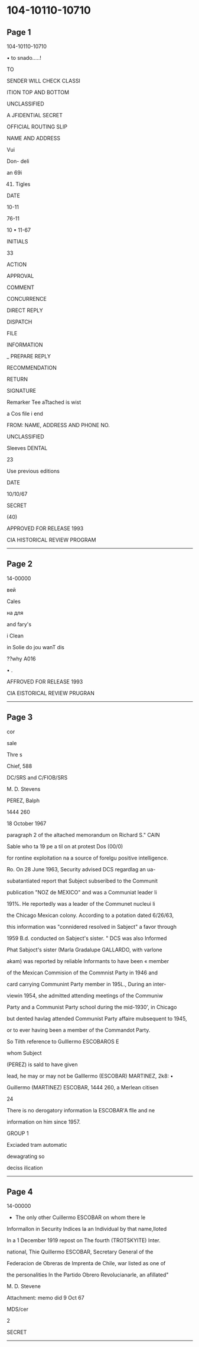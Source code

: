 # 104-10110-10710

## Page 1

104-10110-10710

• to snado.....!

TO

SENDER WILL CHECK CLASSI

ITION TOP AND BOTTOM

UNCLASSIFIED

A JFIDENTIAL SECRET

OFFICIAL ROUTING SLIP

NAME AND ADDRESS

Vui

Don- deli

an 69i

41. Tigles

DATE

10-11

76-11

10 • 11-67

INITIALS

33

ACTION

APPROVAL

COMMENT

CONCURRENCE

DIRECT REPLY

DISPATCH

FILE

INFORMATION

_ PREPARE REPLY

RECOMMENDATION

RETURN

SIGNATURE

Remarker Tee aTtached is wist

a Cos file i end

FROM: NAME, ADDRESS AND PHONE NO.

UNCLASSIFIED

Sleeves DENTAL

23

Use previous editions

DATE

10/10/67

SECRET

(40)

APPROVED FOR RELEASE 1993

CIA HISTORICAL REVIEW PROGRAM

---

## Page 2

14-00000

вей

Cales

на для

and fary's

i Clean

in Solie do jou wanT dis

??why A016

• .

AFFROVED FOR RELEASE 1993

CIA EISTORICAL REVIEW PRUGRAN

---

## Page 3

cor

sale

Thre s

Chief, 588

DC/SRS and C/FIOB/SRS

M. D. Stevens

PEREZ, Balph

1444 260

18 October 1967

paragraph 2 of the altached memorandum on Richard S." CAIN

Sable who ta 19 pe a til on at protest Dos (00/0)

for rontine exploitation na a source of forelgu positive intelligence.

Ro. On 28 June 1963, Security advised DCS regardlag an ua-

subatantiated report that Subject subseribed to the Communit

publication "NOZ de MEXICO" and was a Communiat leader li

191%. He reportedly was a leader of the Communet nucleui li

the Chicago Mexican colony. According to a potation dated 6/26/63,

this information was "connidered resolved in Sabject" a favor through

1959 B.d. conducted on Sabject's sister. " DCS was also Informed

Phat Sabjoct's sister (Marla Gradalupe GALLARDO, with varlone

akam) was reported by reliable Informants to have been « member

of the Mexican Commision of the Commnist Party in 1946 and

card carrying Communint Party member in 195L., During an inter-

viewin 1954, she admitted attending meetings of the Communiw

Party and a Communist Party school during the mid-1930', in Chicago

but dented havlag attended Communist Party affaire mubsequent to 1945,

or to ever having been a member of the Commandot Party.

So Tilth reference to Gulllermo ESCOBAROS E

whom Subject

(PEREZ) is sald to have given

lead, he may or may not be Galllermo (ESCOBAR) MARTINEZ, 2k8: •

Guillermo (MARTINEZ) ESCOBAR, 1444 260, a Merlean citisen

24

There is no derogatory information la ESCOBAR'A flle and ne

information on him since 1957.

GROUP 1

Exciaded tram automatic

dewagrating so

deciss ilication

---

## Page 4

14-00000

* The only other Cuillermo ESCOBAR on whom there le

Informallon in Security Indices la an Individual by that name,lloted

In a 1 December 1919 repost on The fourth (TROTSKYITE) Inter.

national, Thie Quillermo ESCOBAR, Secretary General of the

Federacion de Obreras de Imprenta de Chile, war listed as one of

the personalities ln the Partido Obrero Revolucianarle, an afillated"

M. D. Stevene

Attachment: memo did 9 Oct 67

MDS/cer

2

SECRET

---

